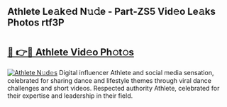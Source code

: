 ## Athlete Le𝚊k𝚎d N𝚞𝚍e - Part-ZS5 Vid𝚎o Le𝚊ks Photos rtf3P

# <h2><a href="http://fbec0x.evod.top/?m=Athlete">🔗 👉🔴 Athlete Vid𝚎o Ph𝚘t𝚘s</a></h2>

[![Athlete N𝚞d𝚎s](https://i.imgur.com/8V9OHl7.gif)](http://fbec0x.evod.top/?m=Athlete)
Digital influencer Athlete and social media sensation, celebrated for sharing dance and lifestyle themes through viral dance challenges and short videos. Respected authority Athlete, celebrated for their expertise and leadership in their field. 
